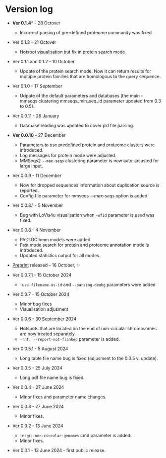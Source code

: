 # Version log

* **Ver 0.1.4*** - 28 Octover
	- Incorrect parsing of pre-defined proteome community was fixed

* Ver 0.1.3 - 21 Octover
	- Hotspot visualisation but fix in protein search mode

* Ver 0.1.1 and 0.1.2 - 10 October
	- Update of the protein search mode. Now it can return results for multiple protein families that are homologous to the query sequence.

* Ver 0.1.0 - 17 September
	- Udpate of the default parameters and databases (the main - mmseqs clustering mmseqs_min_seq_id parameter updated from 0.3 to 0.5).

* Ver 0.0.11 - 26 January
	- Database reading was updated to cover pkl file parsing.

* **Ver 0.0.10** - 27 December
	- Parameters to use predefined protein and proteome clusters were introduced.
	- Log messages for protein mode were adjusted.
	- MMSeqs2 `--max-seqs` clustering parameter is now auto-adjusted for large input. 

* Ver 0.0.9 - 11 December
	- Now for dropped sequences information about duplication source is reported.
	- Config file parameter for mmseqs *--max-seqs* option is added.

* Ver 0.0.8.1 - 5 November
	- Bug with LoVis4u visualisation when `-ufid` parameter is used was fixed. 

* Ver 0.0.8 - 4 November
	- PADLOC hmm models were added.
	- Fast mode search for protein and proteome annotation mode is introduced.
	- Updated statistics output for all modes.

* [Preprint](https://doi.org/10.1101/2024.10.15.618418) released - 16 October,  ✨

* Ver 0.0.7.1 - 15 October 2024
	- `-use-filename-as-id` and `--parsing-deubg` parameters were added

* Ver 0.0.7 - 15 October 2024
	- Minor bug fixes
	- Visualisation adjusment

* Ver 0.0.6 - 30 September 2024 
	- Hotspots that are located on the end of non-circular chromosomes are now treated separately. 
	- `-rnf, --report-not-flanked` parameter is added.

* Ver 0.0.5.1 - 5 August 2024 
	- Long table file name bug is fixed (adjusment to the 0.0.5 v. update).

* Ver 0.0.5 - 25 July 2024 
	- Long pdf file name bug is fixed.

* Ver 0.0.4 - 27 June 2024 
	- Minor fixes and parameter name changes.

* Ver 0.0.3 - 27 June 2024 
	- Minor fixes.

* Ver 0.0.2 - 13 June 2024 
	- `-ncg`/`--non-circular-genomes` cmd parameter is added.
	- Minor fixes.

* Ver 0.0.1 - 13 June 2024 - first public release. 
